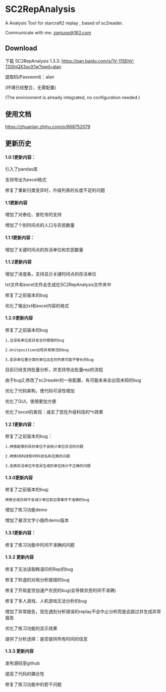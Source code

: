 # SC2RepAnalysis
A Analysis Tool for starcraft2 replay ,  based of sc2reader.

Communicate with me: *zanjune@163.com*

## Download
下载 SC2RepAnalysis 1.3.3: https://pan.baidu.com/s/1V-115EhV-T00InQX3ucX1w?pwd=alan 

提取码(Password)：alan 


(环境已经整合，无需配置)

(The environment is already integrated, no configuration needed.)

## 使用文档
https://zhuanlan.zhihu.com/p/668752079

## 更新历史
#### 1.0.1更新内容：
引入了pandas库

支持导出为excel格式

修复了重新归类变异时，升级列表的长度不足的问题

#### 1.1更新内容
增加了对泰伦、普陀寺的支持

增加了个别时间点的人口与农民数量

#### 1.1.1更新内容：
增加了关键时间点的存活单位和农民数量

#### 1.1.2更新内容
增加了进度条，支持显示关键时间点的存活单位

txt文件和excel文件会生成在SC2RepAnalysis文件夹中

修复了之前版本的bug

优化了输出txt和excel内容的格式

#### 1.2.0更新内容
修复了之前版本的bug

    1.当没有单位变异发生时报错的bug

    2.Unitposition出现异常情况的bug

    3.变异单位重分类时单位出生的列表可能不够长的bug

目前已经支持批量分析，并支持导出批量rep的流程

由于bug2,修改了sc2reader的一些配置，有可能未来会出现未知的bug

优化了代码架构，使代码可读性增加

优化了GUI，使用更加方便

优化了excel的表现：减去了现在升级科技的*n效果

#### 1.2.1更新内容：
修复了之前版本的bug：

    1.神族能够折跃的单位不会统计单位存活的问题

    2.神族VB科技和VR科技名称互换的问题

    3.虫族存活单位中变异生成的单位统计不正确的问题

#### 1.3.0更新内容
修复了之前版本的bug:

    神族合成白球不会减少单位和记录事件不准确的bug

增加了练习功能demo

增加了悬浮文字小插件demo版本

#### 1.3.1更新内容：
修复了练习功能中时间不准确的问题

#### 1.3.2 更新内容
修复了无法读取韩语ID的Rep的bug

修复了秒退的对局分析报错的bug

修复了开局星空加速产农民的bug(会导致农民时间不准确)

修复了多人游戏、人机游戏无法分析的bug

增加了异常报告，现在遇到分析错误的replay不会中止分析而是会跳过并生成异常报告

优化了练习功能的显示效果

提供了分析选择：是否提供所有时间的信息

#### 1.3.3 更新内容
发布源码至github

提高了代码的耦合性

修复了练习功能中的若干问题